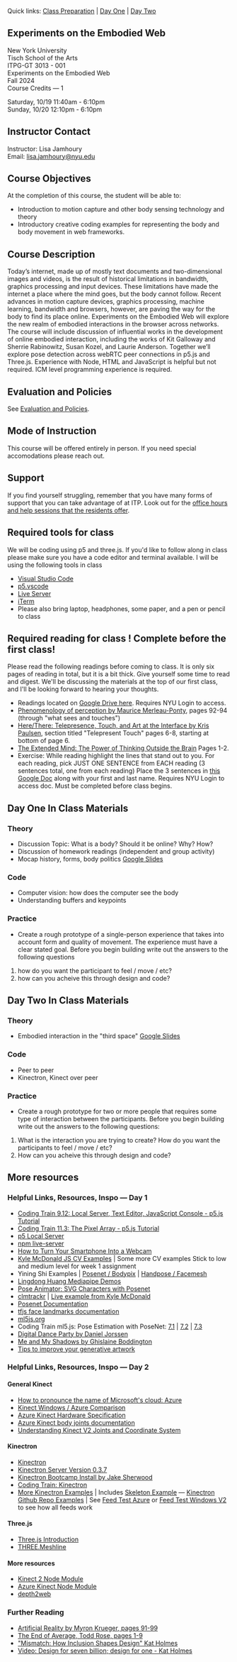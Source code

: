 Quick links: [Class Preparation]() | [Day One](#day-one-in-class-materials) | [Day Two](#day-two-in-class-materials) 

## Experiments on the Embodied Web 


New York University  
Tisch School of the Arts  
ITPG-GT 3013 - 001  
Experiments on the Embodied Web  
Fall 2024  
Course Credits — 1  

Saturday, 10/19 11:40am - 6:10pm  
Sunday, 10/20 12:10pm - 6:10pm  

## Instructor Contact

Instructor: Lisa Jamhoury  
Email: lisa.jamhoury@nyu.edu

## Course Objectives
At the completion of this course, the student will be able to:

- Introduction to motion capture and other body sensing technology and theory 
- Introductory creative coding examples for representing the body and body movement in web frameworks. 

## Course Description

Today’s internet, made up of mostly text documents and two-dimensional images and videos, is the result of historical limitations in bandwidth, graphics processing and input devices. These limitations have made the internet a place where the mind goes, but the body cannot follow. Recent advances in motion capture devices, graphics processing, machine learning, bandwidth and browsers, however, are paving the way for the body to find its place online. Experiments on the Embodied Web will explore the new realm of embodied interactions in the browser across networks. The course will include discussion of influential works in the development of online embodied interaction, including the works of Kit Galloway and Sherrie Rabinowitz, Susan Kozel, and Laurie Anderson. Together we’ll explore pose detection across webRTC peer connections in p5.js and Three.js. Experience with Node, HTML and JavaScript is helpful but not required. ICM level programming experience is required.

## Evaluation and Policies

See [Evaluation and Policies](/policies.md).

## Mode of Instruction

This course will be offered entirely in person. If you need special accomodations please reach out. 

## Support

If you find yourself struggling, remember that you have many forms of support that you can take advantage of at ITP. Look out for the [office hours and help sessions that the residents offer](https://itp.nyu.edu/residents/contact-the-residents/). 

## Required tools for class 

We will be coding using p5 and three.js. If you'd like to follow along in class please make sure you have a code editor and terminal available. I will be using the following tools in class 

- [Visual Studio Code](https://code.visualstudio.com/)
- [p5.vscode](https://marketplace.visualstudio.com/items?itemName=samplavigne.p5-vscode)
- [Live Server](https://marketplace.visualstudio.com/items?itemName=ritwickdey.LiveServer)
- [iTerm](https://iterm2.com/)
- Please also bring laptop, headphones, some paper, and a pen or pencil to class

## Required reading for class ! Complete before the first class! 

Please read the following readings before coming to class. It is only six pages of reading in total, but it is a bit thick. Give yourself some time to read and digest. We'll be discussing the materials at the top of our first class, and I'll be looking forward to hearing your thoughts. 

- Readings located on [Google Drive here](https://drive.google.com/drive/folders/1f38QY-0t23d-S_U3265s8vtKPOPRodG3?usp=sharing). Requires NYU Login to access. 
- [Phenomenology of perception by Maurice Merleau-Ponty](https://drive.google.com/file/d/1xHP96xLGLJasFpEcwCLtYRBVf29x2N0x/view?usp=drive_link), pages 92-94 (through "what sees and touches")
- [Here/There: Telepresence, Touch, and Art at the Interface by Kris Paulsen](https://drive.google.com/file/d/18o0pNtYZz6qwTM3kNTxX41P0NaaCAPya/view?usp=drive_link), section titled "Telepresent Touch" pages 6-8, starting at bottom of page 6.
- [The Extended Mind: The Power of Thinking Outside the Brain](https://drive.google.com/file/d/1aN4eHnycAdRNbcw_qE5w3I9PfP2-yqf-/view?usp=drive_link) Pages 1-2. 
- Exercise: While reading highlight the lines that stand out to you. For each reading, pick JUST ONE SENTENCE from EACH reading (3 sentences total, one from each reading) Place the 3 sentences in [this Google Doc](https://docs.google.com/document/d/1WFhy2c2t_jvf7b-erPVCgwRNSDOiHz5zzDP4Dd4VOY4/edit?usp=sharing) along with your first and last name. Requires NYU Login to access doc. Must be completed before class begins.

## Day One In Class Materials 

### Theory 

- Discussion Topic: What is a body? Should it be online? Why? How? 
- Discussion of homework readings (independent and group activity)
- Mocap history, forms, body politics [Google Slides](https://docs.google.com/presentation/d/1qgpGtGiLlRR9DyI5A3oMUjLAOiqBMJOShj-jgAmCoL4/edit?usp=sharing)

### Code

- Computer vision: how does the computer see the body
- Understanding buffers and keypoints 

### Practice 

- Create a rough prototype of a single-person experience that takes into account form and quality of movement. The experience must have a clear stated goal. Before you begin building write out the answers to the following questions 
1. how do you want the participant to feel / move / etc?
2. how can you acheive this through design and code?

## Day Two In Class Materials 

### Theory 

- Embodied interaction in the "third space" [Google Slides](https://docs.google.com/presentation/d/1sJ4Vd6ZlwUMPAeQ3eFfkatguL00LWJLsXO679xzlBXY/edit?usp=sharing)  

### Code

- Peer to peer
- Kinectron, Kinect over peer

### Practice 

- Create a rough prototype for two or more people that requires some type of interaction between the participants. Before you begin building write out the answers to the following questions:  
1. What is the interaction you are trying to create? How do you want the participants to feel / move / etc? 
2. How can you acheive this through design and code?

## More resources 

### Helpful Links, Resources, Inspo — Day 1
- [Coding Train 9.12: Local Server, Text Editor, JavaScript Console - p5.js Tutorial](https://www.youtube.com/watch?v=UCHzlUiDD10)
- [Coding Train 11.3: The Pixel Array - p5.js Tutorial](https://www.youtube.com/watch?v=nMUMZ5YRxHI)
- [p5 Local Server](https://github.com/processing/p5.js/wiki/Local-server)
- [npm live-server](https://www.npmjs.com/package/live-server)
- [How to Turn Your Smartphone Into a Webcam](https://www.wired.com/story/use-your-phone-as-webcam/#:~:text=Install%20EpocCam%20Webcam%20Viewer%20from,network%20and%20launch%20the%20apps.)
- [Kyle McDonald JS CV Examples](https://kylemcdonald.github.io/cv-examples/) | Some more CV examples Stick to low and medium level for week 1 assignment
- Yining Shi Examples | [Posenet / Bodypix](https://github.com/yining1023/machine-learning-for-the-web/tree/master/week3-pose) | [Handpose / Facemesh](https://github.com/yining1023/machine-learning-for-the-web/tree/master/face-hand)
- [Lingdong Huang Mediapipe Demos](https://github.com/LingDong-/handpose-facemesh-demos)
- [Pose Animator: SVG Characters with Posenet](https://blog.tensorflow.org/2020/05/pose-animator-open-source-tool-to-bring-svg-characters-to-life.html)
- [clmtrackr](https://github.com/auduno/clmtrackr) | [Live example from Kyle McDonald](https://kylemcdonald.github.io/cv-examples/FaceTracking/)
- [Posenet Documentation](https://github.com/tensorflow/tfjs-models/tree/master/posenet)
- [tfjs face landmarks documentation](https://github.com/tensorflow/tfjs-models/tree/master/face-landmarks-detection)
- [ml5js.org](https://ml5js.org/)
- Coding Train ml5.js: Pose Estimation with PoseNet: [7.1](https://thecodingtrain.com/learning/ml5/7.1-posenet.html) | [7.2](https://thecodingtrain.com/learning/ml5/7.2-pose-classifier.html) | [7.3](https://thecodingtrain.com/learning/ml5/7.3-pose-regression.html)
- [Digital Dance Party by Daniel Jorssen](https://www.instagram.com/p/CASdHnMBRFt/)
- [Me and My Shadows by Ghislaine Boddington](http://www.bodydataspace.net/projects/meandmyshadow/)
- [Tips to improve your generative artwork](https://tylerxhobbs.com/essays/2018/tips-to-improve-your-generative-artwork)

### Helpful Links, Resources, Inspo — Day 2

#### General Kinect 
- [How to pronounce the name of Microsoft's cloud: Azure](https://www.youtube.com/watch?v=AmP11EgEM4g)
- [Kinect Windows / Azure Comparison](https://docs.microsoft.com/en-us/azure/kinect-dk/windows-comparison)
- [Azure Kinect Hardware Specification](https://docs.microsoft.com/en-us/azure/kinect-dk/hardware-specification)
- [Azure Kinect body joints documentation](https://docs.microsoft.com/en-us/azure/Kinect-dk/body-joints)
- [Understanding Kinect V2 Joints and Coordinate System](https://medium.com/@lisajamhoury/understanding-kinect-v2-joints-and-coordinate-system-4f4b90b9df16)

#### Kinectron
- [Kinectron](https://kinectron.github.io/)
- [Kinectron Server Version 0.3.7](https://github.com/kinectron/kinectron/releases/tag/0.3.7)
- [Kinectron Bootcamp Install by Jake Sherwood](https://jakesherwood.com/blog/body_ewah/kinectron-install)
- [Coding Train: Kinectron](https://www.youtube.com/watch?v=BV6xK3EOznI)
- [More Kinectron Examples](https://kinectron.github.io/docs/example-simple-skeleton.html) | Includes [Skeleton Example](https://kinectron.github.io/docs/example-skeleton-images-windows.html) 
— [Kinectron Github Repo Examples](https://github.com/kinectron/kinectron/tree/master/examples) | See [Feed Test Azure](https://github.com/kinectron/kinectron/tree/master/examples/azure_examples/p5_examples/feedTest) or [Feed Test Windows V2](https://github.com/kinectron/kinectron/tree/master/examples/windows_examples/p5_examples/feedTest) to see how all feeds work

#### Three.js 
- [Three.js Introduction](https://threejs.org/docs/#manual/en/introduction/Creating-a-scene)
- [THREE.Meshline](https://github.com/spite/THREE.MeshLine)

#### More resources
- [Kinect 2 Node Module](https://github.com/wouterverweirder/kinect2)
- [Azure Kinect Node Module](https://github.com/wouterverweirder/kinect-azure)
- [depth2web](https://github.com/js6450/depth2web)



### Further Reading 
- [Artificial Reality by Myron Krueger, pages 91-99](https://github.com/lisajamhoury/The-Body-Everywhere-and-Here-2021/blob/main/readings/artificial_reality_5.pdf)
- [The End of Average, Todd Rose, pages 1-9](https://github.com/lisajamhoury/The-Body-Everywhere-and-Here-2021/blob/main/readings/end_of_avg_intro.pdf)
- ["Mismatch: How Inclusion Shapes Design" Kat Holmes](https://mitpress.mit.edu/books/mismatch)
- [Video: Design for seven billion; design for one - Kat Holmes](https://www.youtube.com/watch?v=vPH1exUrSh8)




